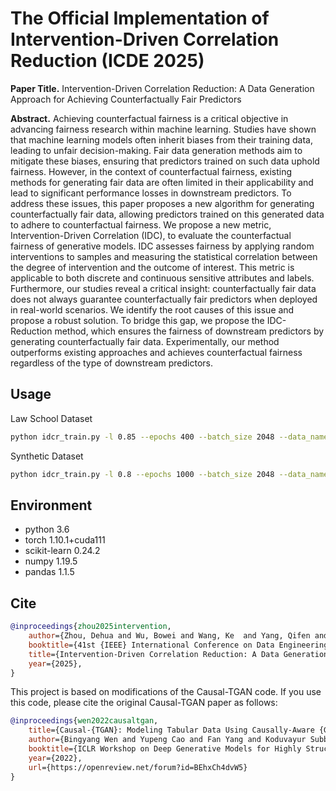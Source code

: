 # The Official Implementation of Intervention-Driven Correlation Reduction (ICDE 2025)
**Paper Title.** Intervention-Driven Correlation Reduction: A Data Generation Approach for Achieving Counterfactually Fair Predictors

**Abstract.** Achieving counterfactual fairness is a critical objective in advancing fairness research within machine learning. Studies have shown that machine learning models often inherit biases from their training data, leading to unfair decision-making. Fair data generation methods aim to mitigate these biases, ensuring that predictors trained on such data uphold fairness. However, in the context of counterfactual fairness, existing methods for generating fair data are often limited in their applicability and lead to significant performance losses in downstream predictors. To address these issues, this paper proposes a new algorithm for generating counterfactually fair data, allowing predictors trained on this generated data to adhere to counterfactual fairness. We propose a new metric, Intervention-Driven Correlation (IDC), to evaluate the counterfactual fairness of generative models. IDC assesses fairness by applying random interventions to samples and measuring the statistical correlation between the degree of intervention and the outcome of interest. This metric is applicable to both discrete and continuous sensitive attributes and labels. Furthermore, our studies reveal a critical insight: counterfactually fair data does not always guarantee counterfactually fair predictors when deployed in real-world scenarios. We identify the root causes of this issue and propose a robust solution. To bridge this gap, we propose the IDC-Reduction method, which ensures the fairness of downstream predictors by generating counterfactually fair data. Experimentally, our method outperforms existing approaches and achieves counterfactual fairness regardless of the type of downstream predictors.

## Usage
Law School Dataset
```bash
python idcr_train.py -l 0.85 --epochs 400 --batch_size 2048 --data_name law_school
```
Synthetic Dataset
```bash
python idcr_train.py -l 0.8 --epochs 1000 --batch_size 2048 --data_name synthetic
```
## Environment
* python 3.6
* torch 1.10.1+cuda111
* scikit-learn 0.24.2
* numpy 1.19.5
* pandas 1.1.5
## Cite
```bibtex
@inproceedings{zhou2025intervention,
    author={Zhou, Dehua and Wu, Bowei and Wang, Ke  and Yang, Qifen and Yuhui, Deng and Siu Ming, Yiu},
    booktitle={41st {IEEE} International Conference on Data Engineering, {ICDE} 2025}, 
    title={Intervention-Driven Correlation Reduction: A Data Generation Approach for Achieving Counterfactually Fair Predictors}, 
    year={2025},
}
```
This project is based on modifications of the Causal-TGAN code. If you use this code, please cite the original Causal-TGAN paper as follows:
```bibtex
@inproceedings{wen2022causaltgan,
    title={Causal-{TGAN}: Modeling Tabular Data Using Causally-Aware {GAN}},
    author={Bingyang Wen and Yupeng Cao and Fan Yang and Koduvayur Subbalakshmi and Rajarathnam Chandramouli},
    booktitle={ICLR Workshop on Deep Generative Models for Highly Structured Data},
    year={2022},
    url={https://openreview.net/forum?id=BEhxCh4dvW5}
}
```
